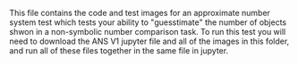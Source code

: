 This file contains the code and test images for an approximate number system test which tests your ability to "guesstimate" the number of objects shwon in a non-symbolic number comparison task.
To run this test you will need to download the ANS V1 jupyter file and all of the images in this folder, and run all of these files together in the same file in jupyter.

